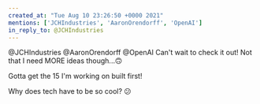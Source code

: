 ```yaml
---
created_at: "Tue Aug 10 23:26:50 +0000 2021"
mentions: ['JCHIndustries', 'AaronOrendorff', 'OpenAI']
in_reply_to: @JCHIndustries
---
```


@JCHIndustries @AaronOrendorff @OpenAI Can't wait to check it out! Not that I need MORE ideas though...🙃

Gotta get the 15 I'm working on built first!

Why does tech have to be so cool? 😕